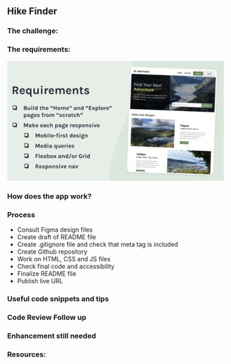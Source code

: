 ## Hike Finder

### The challenge:

### The requirements:

![screenshot](images/requirements.png)

### How does the app work?

### Process

- Consult Figma design files
- Create draft of README file
- Create .gitignore file and check that meta tag is included
- Create Github repository
- Work on HTML, CSS and JS files
- Check final code and accessibility
- Finalize README file
- Publish live URL

### Useful code snippets and tips

### Code Review Follow up

### Enhancement still needed

### Resources:
